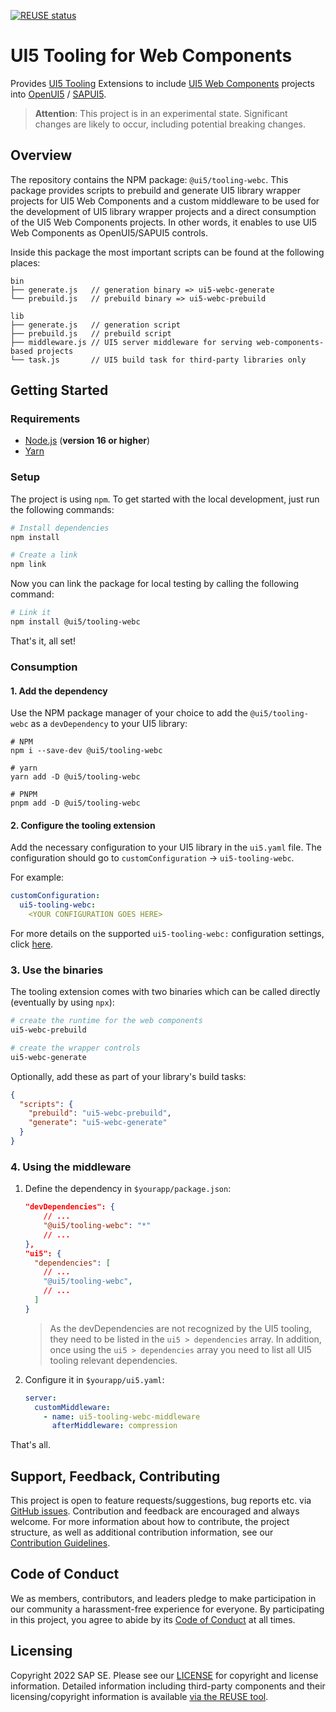 [![REUSE status](https://api.reuse.software/badge/github.com/SAP/ui5-tooling-webc)](https://api.reuse.software/info/github.com/SAP/ui5-tooling-webc)

# UI5 Tooling for Web Components

Provides [UI5 Tooling](https://sap.github.io/ui5-tooling/) Extensions to include [UI5 Web Components](https://sap.github.io/ui5-webcomponents/) projects into [OpenUI5](https://openui5.org/) / [SAPUI5](https://ui5.sap.com).

> **Attention**: This project is in an experimental state. Significant changes are likely to occur, including potential breaking changes.

## Overview

The repository contains the NPM package: `@ui5/tooling-webc`. This package provides scripts to prebuild and generate UI5 library wrapper projects for UI5 Web Components and a custom middleware to be used for the development of UI5 library wrapper projects and a direct consumption of the UI5 Web Components projects. In other words, it enables to use UI5 Web Components as OpenUI5/SAPUI5 controls. 

Inside this package the most important scripts can be found at the following places:

```text
bin
├── generate.js   // generation binary => ui5-webc-generate
└── prebuild.js   // prebuild binary => ui5-webc-prebuild

lib
├── generate.js   // generation script
├── prebuild.js   // prebuild script
├── middleware.js // UI5 server middleware for serving web-components-based projects
└── task.js       // UI5 build task for third-party libraries only
```

## Getting Started

### Requirements

- [Node.js](https://nodejs.org/) (**version 16 or higher**)
- [Yarn](https://yarnpkg.com/en)

### Setup

The project is using `npm`. To get started with the local development, just run the following commands:

```sh
# Install dependencies
npm install

# Create a link
npm link
```

Now you can link the package for local testing by calling the following command: 

```sh
# Link it
npm install @ui5/tooling-webc
```

That's it, all set!

### Consumption

#### 1. Add the dependency

Use the NPM package manager of your choice to add the `@ui5/tooling-webc` as a `devDependency` to your UI5 library:

```shell
# NPM
npm i --save-dev @ui5/tooling-webc

# yarn
yarn add -D @ui5/tooling-webc

# PNPM
pnpm add -D @ui5/tooling-webc
```

#### 2. Configure the tooling extension

Add the necessary configuration to your UI5 library in the `ui5.yaml` file. The configuration should go to `customConfiguration` -> `ui5-tooling-webc`.

For example:

```yaml
customConfiguration:
  ui5-tooling-webc:
    <YOUR CONFIGURATION GOES HERE>
```

For more details on the supported `ui5-tooling-webc:` configuration settings, click [here](./docs/settings.md).

### 3. Use the binaries

The tooling extension comes with two binaries which can be called directly (eventually by using `npx`):

```sh
# create the runtime for the web components
ui5-webc-prebuild

# create the wrapper controls
ui5-webc-generate
```

Optionally, add these as part of your library's build tasks:

```json
{
  "scripts": {
    "prebuild": "ui5-webc-prebuild",
    "generate": "ui5-webc-generate"
  }
}
```

### 4. Using the middleware

1. Define the dependency in `$yourapp/package.json`:

    ```json
    "devDependencies": {
        // ...
        "@ui5/tooling-webc": "*"
        // ...
    },
    "ui5": {
      "dependencies": [
        // ...
        "@ui5/tooling-webc",
        // ...
      ]
    }
    ```

    > As the devDependencies are not recognized by the UI5 tooling, they need to be listed in the `ui5 > dependencies` array. In addition, once using the `ui5 > dependencies` array you need to list all UI5 tooling relevant dependencies.

2. Configure it in `$yourapp/ui5.yaml`:

    ```yaml
    server:
      customMiddleware:
        - name: ui5-tooling-webc-middleware
          afterMiddleware: compression
    ```

That's all.

## Support, Feedback, Contributing

This project is open to feature requests/suggestions, bug reports etc. via [GitHub issues](https://github.com/SAP/ui5-tooling-webc/issues). Contribution and feedback are encouraged and always welcome. For more information about how to contribute, the project structure, as well as additional contribution information, see our [Contribution Guidelines](CONTRIBUTING.md).

## Code of Conduct

We as members, contributors, and leaders pledge to make participation in our community a harassment-free experience for everyone. By participating in this project, you agree to abide by its [Code of Conduct](CODE_OF_CONDUCT.md) at all times.

## Licensing

Copyright 2022 SAP SE. Please see our [LICENSE](LICENSE) for copyright and license information. Detailed information including third-party components and their licensing/copyright information is available [via the REUSE tool](https://api.reuse.software/info/github.com/SAP/ui5-tooling-webc).
